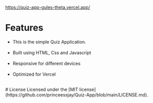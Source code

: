 https://quiz-app-gules-theta.vercel.app/

# Features
<ul>
   <li>This is the simple Quiz Application.</li> </br>
   <li>Built using HTML, Css and Javascript</li> </br>
   <li>Responsive for different devices</li> </br>
   <li>Optimized for Vercel</li> </br>
</ul>
# License
Licensed under the [MIT license](https://github.com/princeessjay/Quiz-App/blob/main/LICENSE.md).
